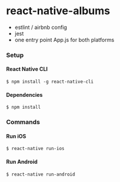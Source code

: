 # react-native-albums
- estlint / airbnb config
- jest
- one entry point App.js for both platforms

### Setup

#### React Native CLI

```
$ npm install -g react-native-cli
```

#### Dependencies

```
$ npm install
```

### Commands

#### Run iOS

```
$ react-native run-ios
```

#### Run Android

```
$ react-native run-android
```
